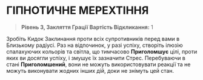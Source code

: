﻿# ГІПНОТИЧНЕ МЕРЕХТІННЯ

> **Рівень 3, Закляття Грації**
> **Вартість Відкликання:** 1

Зробіть Кидок Заклинання проти всіх супротивників перед вами в Близькому радіусі. Раз на відпочинок, у разі успіху, створіть ілюзію спалахуючих кольорів та світла, що тимчасово **Приголомшує** цілі, проти яких ви досягли успіху, і змушує їх зазначити Стрес. Перебуваючи в стані **Приголомшений**, вони не можуть використовувати реакції та не можуть виконувати жодних інших дій, доки не знімуть цей стан.
